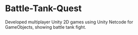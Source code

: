 # Battle-Tank-Quest
Developed multiplayer Unity 2D games using Unity Netcode for GameObjects, showing battle tank fight.
